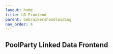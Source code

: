 ```yaml
---
layout: home
title: LD-Frontend
parent: Gebruikershandleiding
nav_order: 4
---
```


## PoolParty Linked Data Frontend 